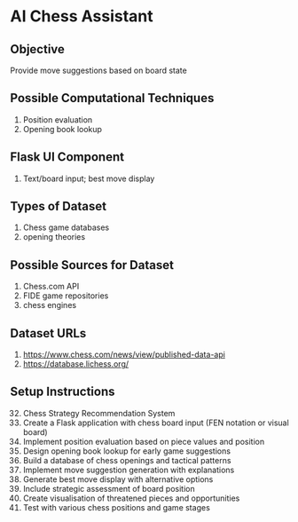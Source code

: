 # AI Chess Assistant

## Objective
Provide move suggestions based on board state

## Possible Computational Techniques
1. Position evaluation
2. Opening book lookup

## Flask UI Component
1. Text/board input; best move display

## Types of Dataset
1. Chess game databases
2. opening theories

## Possible Sources for Dataset
1. Chess.com API
2. FIDE game repositories
3. chess engines

## Dataset URLs
1. https://www.chess.com/news/view/published-data-api
2. https://database.lichess.org/

## Setup Instructions
32. Chess Strategy Recommendation System
1. Create a Flask application with chess board input (FEN notation or visual board)
2. Implement position evaluation based on piece values and position
3. Design opening book lookup for early game suggestions
4. Build a database of chess openings and tactical patterns
5. Implement move suggestion generation with explanations
6. Generate best move display with alternative options
7. Include strategic assessment of board position
8. Create visualisation of threatened pieces and opportunities
9. Test with various chess positions and game stages
